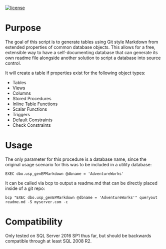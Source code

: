 [![license](https://img.shields.io/github/license/mashape/apistatus.svg)]()

# Purpose
The goal of this script is to generate tables using Git style Markdown from extended properties of common database objects. This allows for a free, extensible way to have a self-documenting database that can generate its own readme file alongside another solution to script a database into source control. 

It will create a table if properties exist for the following object types:

- Tables
- Views
- Columns
- Stored Procedures
- Inline Table Functions
- Scalar Functions
- Triggers
- Default Constraints
- Check Constraints

# Usage
The only parameter for this procedure is a database name, since the original usage scenario for this was to be included in a utility database:

    EXEC dbo.usp_genEPMarkdown @dbname = 'AdventureWorks'

It can be called via bcp to output a readme.md that can be directly placed inside of a git repo:

    bcp "EXEC dbo.usp_genEPMarkdown @dbname = 'AdventureWorks'" queryout readme.md -S myserver.com -c

# Compatibility
Only tested on SQL Server 2016 SP1 thus far, but should be backwards compatible through at least SQL 2008 R2.